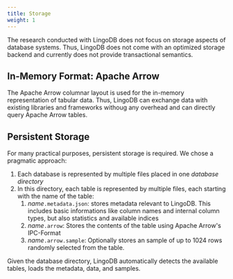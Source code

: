 ```yaml
---
title: Storage
weight: 1
---
```

The research conducted with LingoDB does not focus on storage aspects of database systems.
Thus, LingoDB does not come with an optimized storage backend and currently does not provide transactional semantics.

## In-Memory Format: Apache Arrow
The Apache Arrow columnar layout is used for the in-memory representation of tabular data.
Thus, LingoDB can exchange data with existing libraries and frameworks withoug any overhead and can directly query Apache Arrow tables.

## Persistent Storage
For many practical purposes, persistent storage is required.
We chose a pragmatic approach:

1. Each database is represented by multiple files placed in one *database directory*
2. In this directory, each table is represented by multiple files, each starting with the name of the table:
    1. *name*`.metadata.json`: stores metadata relevant to LingoDB. This includes basic informations like column names and internal column types, but also statistics and available indices
    2. *name*`.arrow`: Stores the contents of the table using Apache Arrow's IPC-Format
    3. *name*`.arrow.sample`: Optionally stores an sample of up to 1024 rows randomly selected from the table.

Given the database directory, LingoDB automatically detects the available tables, loads the metadata, data, and samples.
